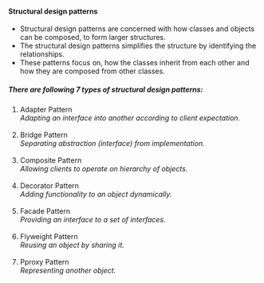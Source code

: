 #### Structural design patterns

* Structural design patterns are concerned with how classes and objects can be composed, to form larger structures.
* The structural design patterns simplifies the structure by identifying the relationships.
* These patterns focus on, how the classes inherit from each other and how they are composed from other classes.

##### There are following 7 types of structural design patterns:

1. Adapter Pattern<br/>
    _Adapting an interface into another according to client expectation._<br/><br/>
2. Bridge Pattern<br/>
    _Separating abstraction (interface) from implementation._<br/><br/>
3. Composite Pattern<br>
    _Allowing clients to operate on hierarchy of objects._<br/><br/>
4. Decorator Pattern<br>
    _Adding functionality to an object dynamically._<br/><br/>
5. Facade Pattern<br/>
    _Providing an interface to a set of interfaces._<br/><br/>
6. Flyweight Pattern<br/>
    _Reusing an object by sharing it._<br/><br/>
7. Pproxy Pattern<br/>
    _Representing another object._<br/><br/>
